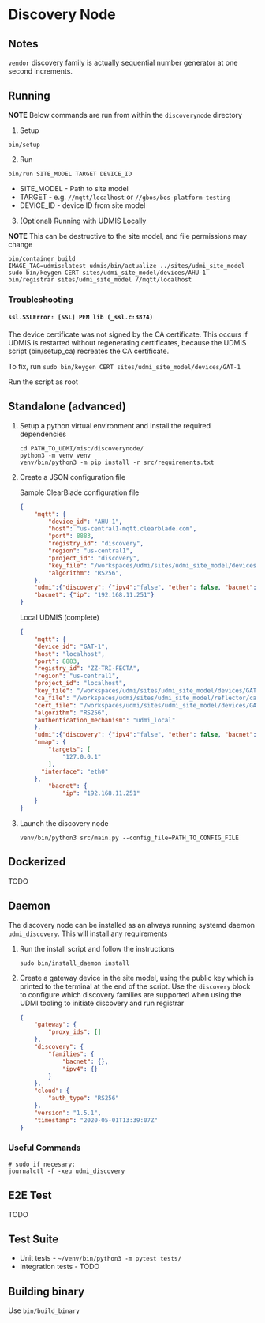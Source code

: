 # Discovery Node

## Notes

`vendor` discovery family is actually sequential number generator at one second increments.

## Running

**NOTE** Below commands are run from within the `discoverynode` directory

1. Setup

```
bin/setup
```

2. Run 

```
bin/run SITE_MODEL TARGET DEVICE_ID
```

- SITE_MODEL - Path to site model
- TARGET - e.g. `//mqtt/localhost` or `//gbos/bos-platform-testing`
- DEVICE_ID - device ID from site model

3. (Optional) Running with UDMIS Locally

**NOTE** This can be destructive to the site model, and file permissions may change
```
bin/container build 
IMAGE_TAG=udmis:latest udmis/bin/actualize ../sites/udmi_site_model
sudo bin/keygen CERT sites/udmi_site_model/devices/AHU-1
bin/registrar sites/udmi_site_model //mqtt/localhost
```

### Troubleshooting


#### `ssl.SSLError: [SSL] PEM lib (_ssl.c:3874)` 

The device certificate was not signed by the CA certificate. This occurs if UDMIS is restarted without regenerating certificates,
because the UDMIS script (bin/setup_ca) recreates the CA certificate.

To fix, run `sudo bin/keygen CERT sites/udmi_site_model/devices/GAT-1`

Run the script as root

## Standalone (advanced)



1.  Setup a python virtual environment and install the required dependencies

    ```shell
    cd PATH_TO_UDMI/misc/discoverynode/
    python3 -m venv venv
    venv/bin/python3 -m pip install -r src/requirements.txt
    ```

2. Create a JSON configuration file

    Sample ClearBlade configuration file

    ```json
    {
        "mqtt": {
            "device_id": "AHU-1",
            "host": "us-central1-mqtt.clearblade.com",
            "port": 8883,
            "registry_id": "discovery",
            "region": "us-central1",
            "project_id": "discovery",
            "key_file": "/workspaces/udmi/sites/udmi_site_model/devices/AHU-1/rsa_private.pem",
            "algorithm": "RS256",
        },
        "udmi":{"discovery": {"ipv4":"false", "ether": false, "bacnet": false}},
        "bacnet": {"ip": "192.168.11.251"}
    }
    ```

    Local UDMIS (complete)

    ```json
    {
        "mqtt": {
        "device_id": "GAT-1",
        "host": "localhost",
        "port": 8883,
        "registry_id": "ZZ-TRI-FECTA",
        "region": "us-central1",
        "project_id": "localhost",
        "key_file": "/workspaces/udmi/sites/udmi_site_model/devices/GAT-1/rsa_private.pem",
        "ca_file": "/workspaces/udmi/sites/udmi_site_model/reflector/ca.crt",
        "cert_file": "/workspaces/udmi/sites/udmi_site_model/devices/GAT-1/rsa_private.crt",
        "algorithm": "RS256",
        "authentication_mechanism": "udmi_local"
        },
        "udmi":{"discovery": {"ipv4":"false", "ether": false, "bacnet":false}},
        "nmap": {
            "targets": [
                "127.0.0.1"
            ],
          "interface": "eth0"
        },
            "bacnet": {
                "ip": "192.168.11.251"
        }
    }
    ```

3. Launch the discovery node

    ```
    venv/bin/python3 src/main.py --config_file=PATH_TO_CONFIG_FILE
    ```


## Dockerized

TODO

## Daemon

The discovery node can be installed as an always running systemd daemon `udmi_discovery`. This will install any requirements

1.  Run the install script and follow the instructions

    ```
    sudo bin/install_daemon install
    ```

2.  Create a gateway device in the site model, using the public key which is printed to the terminal at the end of the script. Use the `discovery` block to configure which discovery families are supported when using the UDMI tooling to initiate discovery and run registrar

    ```json
    {
        "gateway": {
            "proxy_ids": []
        },
        "discovery": {
            "families": {
                "bacnet": {},
                "ipv4": {}
            }
        },
        "cloud": {
            "auth_type": "RS256"
        },
        "version": "1.5.1",
        "timestamp": "2020-05-01T13:39:07Z"
    }
    ```

### Useful Commands

```
# sudo if necesary:
journalctl -f -xeu udmi_discovery

```

## E2E Test

TODO

## Test Suite

- Unit tests - `~/venv/bin/python3 -m pytest tests/`
- Integration tests - TODO

## Building binary

Use `bin/build_binary`
